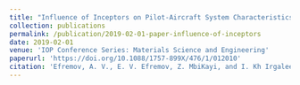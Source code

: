 ```yaml
---
title: "Influence of Inceptors on Pilot-Aircraft System Characteristics and Flying Qualities"
collection: publications
permalink: /publication/2019-02-01-paper-influence-of-inceptors
date: 2019-02-01
venue: 'IOP Conference Series: Materials Science and Engineering'
paperurl: 'https://doi.org/10.1088/1757-899X/476/1/012010'
citation: 'Efremov, A. V., E. V. Efremov, Z. MbiKayi, and I. Kh Irgaleev. &quot;Influence of Inceptors on Pilot-Aircraft System Characteristics and Flying Qualities.&quot; <i> IOP Conference Series: Materials Science and Engineering</i>, vol. 476, no. 1, p. 012010. IOP Publishing, 2019.'
---
```


<!-- [Download paper here](https://zmbikayi.github.io/files/paper_influence_of_inceptors.pdf) -->


